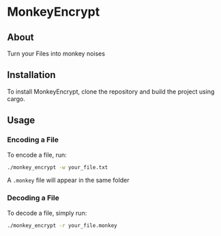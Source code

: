 # MonkeyEncrypt

## About
Turn your Files into monkey noises

## Installation
To install MonkeyEncrypt, clone the repository and build the project using cargo.

## Usage
### Encoding a File
To encode a file, run:

```bash
./monkey_encrypt -w your_file.txt
```

A `.monkey` file will appear in the same folder

### Decoding a File
To decode a file, simply run:

```bash
./monkey_encrypt -r your_file.monkey
```